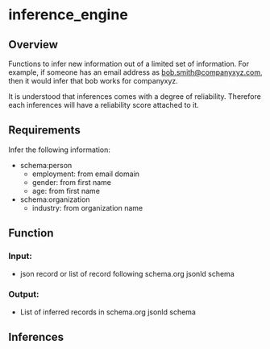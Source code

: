 # inference_engine

## Overview
Functions to infer new information out of a limited set of information. For example, if someone has an email address as bob.smith@companyxyz.com, then it would infer that bob works for companyxyz. 

It is understood that inferences comes with a degree of reliability. Therefore each inferences will have a reliability score attached to it. 

## Requirements
Infer the following information:
- schema:person
  - employment: from email domain
  - gender: from first name
  - age: from first name
- schema:organization 
  - industry: from organization name
  

## Function
### Input:
- json record or list of record following schema.org jsonld schema

### Output:
- List of inferred records in schema.org jsonld schema

## Inferences

Source object | Source key | Infered object | Infered information | library | Logic | Description
--------------|------------|----------------|---------------------|---------|-------|------------
schema:person | schema:email | schema:person | schema:worksfor | None | email are correlated to employment | Assumes company is employment for non-public email (yahoo, gmail, etc)
schema:person | schema:givenname | schema:person | schema:gender | namegender | Correlation between first name and gender | Uses statistical correlation between first name and gender


